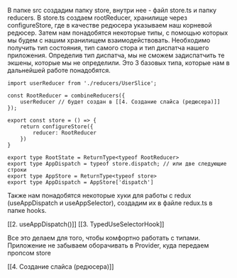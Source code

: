 В папке src создадим папку store, внутри нее - файл store.ts и папку reducers. В store.ts создаем rootReducer, хранилище через configureStore, где в качестве редюсера указываем наш корневой редюсер.
Затем нам понадобятся некоторые типы, с помощью которых мы будем с нашим хранилищем взаимодействовать. Необходимо получить тип состояния, тип самого стора и тип диспатча нашего приложения. Определив тип диспатча, мы не сможем задиспатчить те экшены, которые мы не определили. Это 3 базовых типа, которые нам в дальнейшей работе понадобятся.
```tsx
import userReducer from './reducers/UserSlice';

const RootReducer = combineReducers({
	userReducer // будет создан в [[4. Создание слайса (редюсера)]]
});

export const store = () => {
	return configureStore({
		reducer: RootReducer
	})
}

export type RootState = ReturnType<typeof RootReducer>
export type AppDispatch = typeof store.dispatch; // или две следующие строки
export type AppStore = ReturnType<typeof store>	
export type AppDispatch = AppStore['dispatch']
```
Также нам понадобятся некоторые хуки для работы с redux (useAppDispatch и useAppSelector), создадим их в файле redux.ts в папке hooks.

[[2. useAppDispatch()]]
[[3. TypedUseSelectorHook]]

Все это делаем для того, чтобы комфортно работать с типами.
Приложение не забываем оборачивать в Provider, куда передаем пропсом store

[[4. Создание слайса (редюсера)]]